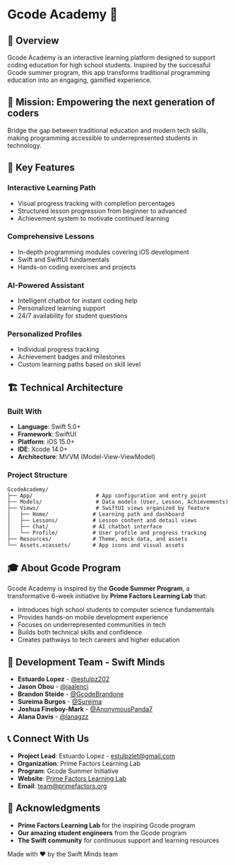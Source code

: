 # Gcode Academy 📱

## 🌟 Overview

Gcode Academy is an interactive learning platform designed to support coding education for high school students. Inspired by the successful Gcode summer program, this app transforms traditional programming education into an engaging, gamified experience.

## 🎯 Mission: Empowering the next generation of coders

Bridge the gap between traditional education and modern tech skills, making programming accessible to underrepresented students in technology.

## 🤖 Key Features

### **Interactive Learning Path**
- Visual progress tracking with completion percentages
- Structured lesson progression from beginner to advanced
- Achievement system to motivate continued learning

### **Comprehensive Lessons**
- In-depth programming modules covering iOS development
- Swift and SwiftUI fundamentals
- Hands-on coding exercises and projects

### **AI-Powered Assistant**
- Intelligent chatbot for instant coding help
- Personalized learning support
- 24/7 availability for student questions

### **Personalized Profiles**
- Individual progress tracking
- Achievement badges and milestones
- Custom learning paths based on skill level

## 🏗️ Technical Architecture

### **Built With**
- **Language**: Swift 5.0+
- **Framework**: SwiftUI
- **Platform**: iOS 15.0+
- **IDE**: Xcode 14.0+
- **Architecture**: MVVM (Model-View-ViewModel)

### **Project Structure**
```
GcodeAcademy/
├── App/                    # App configuration and entry point
├── Models/                 # Data models (User, Lesson, Achievements)
├── Views/                  # SwiftUI views organized by feature
│   ├── Home/              # Learning path and dashboard
│   ├── Lessons/           # Lesson content and detail views  
│   ├── Chat/              # AI chatbot interface
│   └── Profile/           # User profile and progress tracking
├── Resources/             # Theme, mock data, and assets
└── Assets.xcassets/       # App icons and visual assets
```

## 🎓 About Gcode Program

Gcode Academy is inspired by the **Gcode Summer Program**, a transformative 6-week initiative by **Prime Factors Learning Lab** that:

- Introduces high school students to computer science fundamentals
- Provides hands-on mobile development experience
- Focuses on underrepresented communities in tech
- Builds both technical skills and confidence
- Creates pathways to tech careers and higher education

## 👥 Development Team - Swift Minds

- **Estuardo Lopez** - [@estulpz202](https://github.com/estulpz202)
- **Jason Obou** - [@jaalenci](https://github.com/jaalenci)
- **Brandon Steide** - [@GcodeBrandone](https://github.com/GcodeBrandone)
- **Sureima Burgos** - [@Sureima](https://github.com/Sureima)
- **Joshua Fineboy-Mark** - [@AnonymousPanda7](https://github.com/AnonymousPanda7)
- **Alana Davis** - [@lanagzz](https://github.com/lanagzz)

## 📞 Connect With Us

- **Project Lead**: Estuardo Lopez - estulpzlet@gmail.com
- **Organization**: Prime Factors Learning Lab
- **Program**: Gcode Summer Initiative
- **Website**: [Prime Factors Learning Lab](https://primefactors.org/programs/gcode)
- **Email**: team@primefactors.org

## 🙏 Acknowledgments

- **Prime Factors Learning Lab** for the inspiring Gcode program
- **Our amazing student engineers** from the Gcode program
- **The Swift community** for continuous support and learning resources

Made with ❤️ by the Swift Minds team
